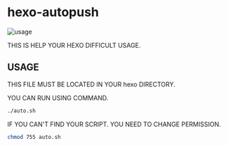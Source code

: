 # hexo-autopush

![usage](https://i.ibb.co/6s9BHsK/2019-03-20-2-55-11.png)

THIS IS HELP YOUR HEXO DIFFICULT USAGE.

## USAGE
THIS FILE MUST BE LOCATED IN YOUR hexo DIRECTORY.

YOU CAN RUN USING COMMAND.

``` bash
./auto.sh
```

IF YOU CAN'T FIND YOUR SCRIPT. YOU NEED TO CHANGE PERMISSION.

``` bash
chmod 755 auto.sh
```

